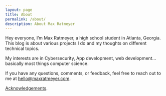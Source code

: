 ```yaml
---
layout: page
title: About
permalink: /about/
description: About Max Ratmeyer
---
```


Hey everyone, I’m Max Ratmeyer, a high school student in Atlanta, Georgia. This blog is about various projects I do and my thoughts on different technical topics.

My interests are in Cybersecurity, App development, web development… basically most things computer science.

If you have any questions, comments, or feedback, feel free to reach out to me at <hello@maxratmeyer.com>.

[Acknowledgements](/acknowledgements/).